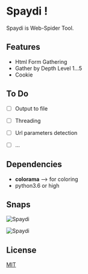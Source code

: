 # Spaydi !

Spaydi is Web-Spider Tool.

## Features

- Html Form Gathering
- Gather by Depth Level 1...5
- Cookie

## To Do
- [ ] Output to file
- [ ] Threading
- [ ] Url parameters detection
- [ ] ...


## Dependencies

- **colorama**  --> for coloring
- python3.6 or high

## Snaps

![Spaydi](https://raw.githubusercontent.com/OguzBey/Spaydi/master/snaps/spaydi-1.png )

![Spaydi](https://raw.githubusercontent.com/OguzBey/Spaydi/master/snaps/spaydi-2.png )

## License
[MIT](https://github.com/OguzBey/Spaydi/blob/master/LICENSE)
